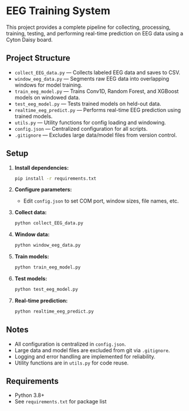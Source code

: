 # EEG Training System

This project provides a complete pipeline for collecting, processing, training, testing, and performing real-time prediction on EEG data using a Cyton Daisy board.

## Project Structure

- `collect_EEG_data.py` — Collects labeled EEG data and saves to CSV.
- `window_eeg_data.py` — Segments raw EEG data into overlapping windows for model training.
- `train_eeg_model.py` — Trains Conv1D, Random Forest, and XGBoost models on windowed data.
- `test_eeg_model.py` — Tests trained models on held-out data.
- `realtime_eeg_predict.py` — Performs real-time EEG prediction using trained models.
- `utils.py` — Utility functions for config loading and windowing.
- `config.json` — Centralized configuration for all scripts.
- `.gitignore` — Excludes large data/model files from version control.

## Setup

1. **Install dependencies:**
   ```sh
   pip install -r requirements.txt
   ```

2. **Configure parameters:**
   - Edit `config.json` to set COM port, window sizes, file names, etc.

3. **Collect data:**
   ```sh
   python collect_EEG_data.py
   ```

4. **Window data:**
   ```sh
   python window_eeg_data.py
   ```

5. **Train models:**
   ```sh
   python train_eeg_model.py
   ```

6. **Test models:**
   ```sh
   python test_eeg_model.py
   ```

7. **Real-time prediction:**
   ```sh
   python realtime_eeg_predict.py
   ```

## Notes
- All configuration is centralized in `config.json`.
- Large data and model files are excluded from git via `.gitignore`.
- Logging and error handling are implemented for reliability.
- Utility functions are in `utils.py` for code reuse.

## Requirements
- Python 3.8+
- See `requirements.txt` for package list

